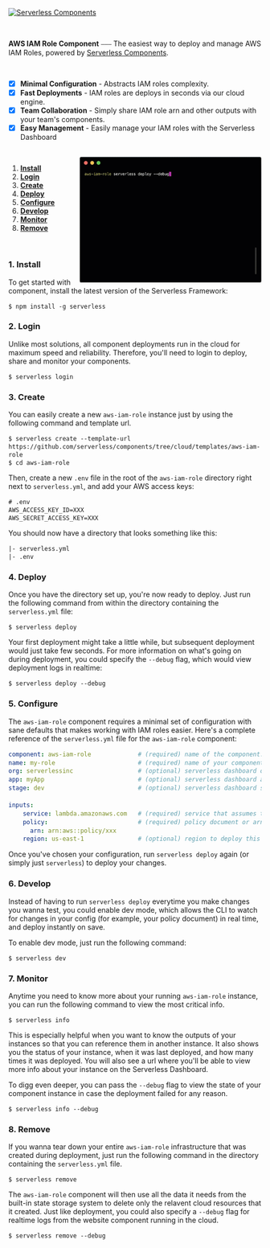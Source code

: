 [![Serverless Components](https://s3.amazonaws.com/assets.github.serverless/readme-serverless-components-3.gif)](http://serverless.com)

<br/>

**AWS IAM Role Component** ⎯⎯⎯ The easiest way to deploy and manage AWS IAM Roles, powered by [Serverless Components](https://github.com/serverless/components/tree/cloud).

<br/>

- [x] **Minimal Configuration** - Abstracts IAM roles complexity.
- [x] **Fast Deployments** - IAM roles are deploys in seconds via our cloud engine.
- [x] **Team Collaboration** - Simply share IAM role arn and other outputs with your team's components.
- [x] **Easy Management** - Easily manage your IAM roles with the Serverless Dashboard

<br/>

<img src="/assets/deploy-demo.gif" height="250" align="right">

1. [**Install**](#1-install)
2. [**Login**](#2-login)
3. [**Create**](#3-create)
4. [**Deploy**](#4-deploy)
5. [**Configure**](#5-configure)
6. [**Develop**](#6-develop)
7. [**Monitor**](#7-monitor)
8. [**Remove**](#8-remove)

&nbsp;

### 1. Install

To get started with component, install the latest version of the Serverless Framework:

```
$ npm install -g serverless
```

### 2. Login

Unlike most solutions, all component deployments run in the cloud for maximum speed and reliability. Therefore, you'll need to login to deploy, share and monitor your components.

```
$ serverless login
```

### 3. Create

You can easily create a new `aws-iam-role` instance just by using the following command and template url.

```
$ serverless create --template-url https://github.com/serverless/components/tree/cloud/templates/aws-iam-role
$ cd aws-iam-role
```

Then, create a new `.env` file in the root of the `aws-iam-role` directory right next to `serverless.yml`, and add your AWS access keys:

```
# .env
AWS_ACCESS_KEY_ID=XXX
AWS_SECRET_ACCESS_KEY=XXX
```

You should now have a directory that looks something like this:

```
|- serverless.yml
|- .env
```

### 4. Deploy

Once you have the directory set up, you're now ready to deploy. Just run the following command from within the directory containing the `serverless.yml` file:

```
$ serverless deploy
```

Your first deployment might take a little while, but subsequent deployment would just take few seconds. For more information on what's going on during deployment, you could specify the `--debug` flag, which would view deployment logs in realtime:

```
$ serverless deploy --debug
```

### 5. Configure

The `aws-iam-role` component requires a minimal set of configuration with sane defaults that makes working with IAM roles easier. Here's a complete reference of the `serverless.yml` file for the `aws-iam-role` component:

```yml
component: aws-iam-role             # (required) name of the component. In that case, it's aws-iam-role.
name: my-role                       # (required) name of your component instance.
org: serverlessinc                  # (optional) serverless dashboard org. default is the first org you created during signup.
app: myApp                          # (optional) serverless dashboard app. default is the same as the name property.
stage: dev                          # (optional) serverless dashboard stage. default is dev.

inputs:
    service: lambda.amazonaws.com   # (required) service that assumes this role.                     
    policy:                         # (required) policy document or arn for this role.
      arn: arn:aws::policy/xxx
    region: us-east-1               # (optional) region to deploy this role to. default is us-east-1
```

Once you've chosen your configuration, run `serverless deploy` again (or simply just `serverless`) to deploy your changes.

### 6. Develop

Instead of having to run `serverless deploy` everytime you make changes you wanna test, you could enable dev mode, which allows the CLI to watch for changes in your config (for example, your policy document) in real time, and deploy instantly on save.

To enable dev mode, just run the following command:

```
$ serverless dev
```

### 7. Monitor

Anytime you need to know more about your running `aws-iam-role` instance, you can run the following command to view the most critical info. 

```
$ serverless info
```

This is especially helpful when you want to know the outputs of your instances so that you can reference them in another instance. It also shows you the status of your instance, when it was last deployed, and how many times it was deployed. You will also see a url where you'll be able to view more info about your instance on the Serverless Dashboard.

To digg even deeper, you can pass the `--debug` flag to view the state of your component instance in case the deployment failed for any reason. 

```
$ serverless info --debug
```
### 8. Remove

If you wanna tear down your entire `aws-iam-role` infrastructure that was created during deployment, just run the following command in the directory containing the `serverless.yml` file. 
```
$ serverless remove
```

The `aws-iam-role` component will then use all the data it needs from the built-in state storage system to delete only the relavent cloud resources that it created. Just like deployment, you could also specify a `--debug` flag for realtime logs from the website component running in the cloud.

```
$ serverless remove --debug
```
